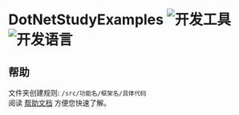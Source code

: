 # DotNetStudyExamples ![开发工具](https://img.shields.io/badge/开发工具-Visual%20Studio%202019-brightgreen.svg?style=plastic) ![开发语言](https://img.shields.io/badge/开发语言-C%23-brightgreen.svg?style=plastic)
  
    
## 帮助  
文件夹创建规则: `/src/功能名/框架名/具体代码`  
阅读 [帮助文档](./README.md) 方便您快速了解。  
